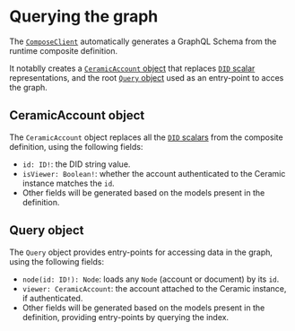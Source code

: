 # Querying the graph

The [`ComposeClient`](../../api/classes/client.ComposeClient.md) automatically generates a GraphQL Schema from the runtime composite definition.

It notablly creates a [`CeramicAccount` object](#ceramicaccount-object) that replaces [`DID` scalar](../creating-composites/scalars.md#did) representations, and the root [`Query` object](#query-object) used as an entry-point to acces the graph.

## CeramicAccount object

The `CeramicAccount` object replaces all the [`DID` scalars](../creating-composites/scalars.md#did) from the composite definition, using the following fields:

- `id: ID!`: the DID string value.
- `isViewer: Boolean!`: whether the account authenticated to the Ceramic instance matches the `id`.
- Other fields will be generated based on the models present in the definition.

## Query object

The `Query` object provides entry-points for accessing data in the graph, using the following fields:

- `node(id: ID!): Node`: loads any `Node` (account or document) by its `id`.
- `viewer: CeramicAccount`: the account attached to the Ceramic instance, if authenticated.
- Other fields will be generated based on the models present in the definition, providing entry-points by querying the index.
